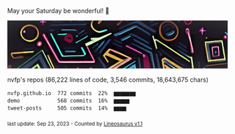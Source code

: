 May your Saturday be wonderful! 🌸

![banner](https://github.com/nvfp/nvfp/raw/main/assets/banner.jpg)

nvfp's repos (86,222 lines of code, 3,546 commits, 18,643,675 chars)

```txt
nvfp.github.io  772 commits  22%  ▆▆▆▆▆▆▆
demo            568 commits  16%  ▆▆▆▆▆
tweet-posts     505 commits  14%  ▆▆▆▆
```

<sub>last update: Sep 23, 2023 - Counted by [Lineosaurus v1.1](https://github.com/Lineosaurus/Lineosaurus)</sub>
